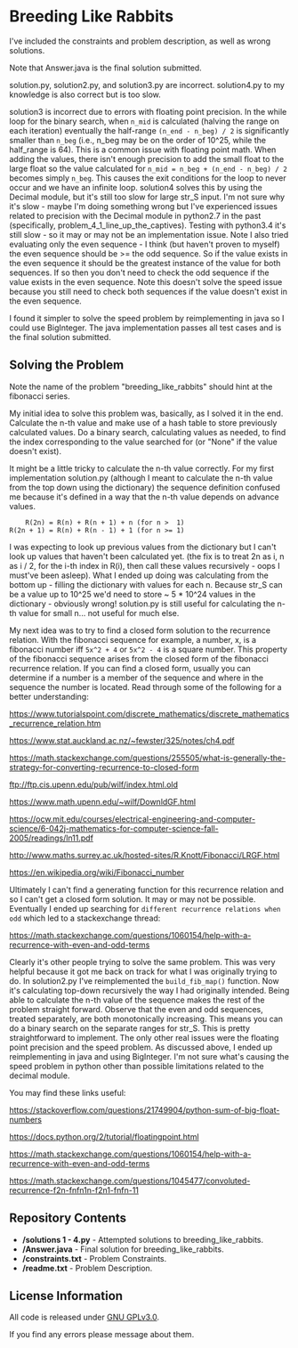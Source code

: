 Breeding Like Rabbits
=============================================

I've included the constraints and problem description, as well as wrong solutions.

Note that Answer.java is the final solution submitted.

solution.py, solution2.py, and solution3.py are incorrect.
solution4.py to my knowledge is also correct but is too slow.

solution3 is incorrect due to errors with floating point precision.  In the while loop for the binary search, when `n_mid` is calculated (halving the range on each iteration) eventually the half-range `(n_end - n_beg) / 2` is significantly smaller than `n_beg` (i.e., n_beg may be on the order of 10^25, while the half_range is 64).  This is a common issue with floating point math.  When adding the values, there isn't enough precision to add the small float to the large float so the value calculated for `n_mid = n_beg + (n_end - n_beg) / 2` becomes simply `n_beg`.  This causes the exit conditions for the loop to never occur and we have an infinite loop.  solution4 solves this by using the Decimal module, but it's still too slow for large str_S input.  I'm not sure why it's slow - maybe I'm doing something wrong but I've experienced issues related to precision with the Decimal module in python2.7 in the past (specifically, problem_4_1_line_up_the_captives).  Testing with python3.4 it's still slow - so it may or may not be an implementation issue.  Note I also tried evaluating only the even sequence - I think (but haven't proven to myself) the even sequence should be >= the odd sequence.  So if the value exists in the even sequence it should be the greatest instance of the value for both sequences.  If so then you don't need to check the odd sequence if the value exists in the even sequence.  Note this doesn't solve the speed issue because you still need to check both sequences if the value doesn't exist in the even sequence.

I found it simpler to solve the speed problem by reimplementing in java so I could use BigInteger.  The java implementation passes all test cases and is the final solution submitted.


Solving the Problem
-------------------
Note the name of the problem "breeding_like_rabbits" should hint at the fibonacci series.

My initial idea to solve this problem was, basically, as I solved it in the end.  Calculate the n-th value and make use of a hash table to store previously calculated values.  Do a binary search, calculating values as needed, to find the index corresponding to the value searched for (or "None" if the value doesn't exist).

It might be a little tricky to calculate the n-th value correctly.  For my first implementation solution.py (although I meant to calculate the n-th value from the top down using the dictionary) the sequence definition confused me because it's defined in a way that the n-th value depends on advance values.

```
    R(2n) = R(n) + R(n + 1) + n (for n >  1)
R(2n + 1) = R(n) + R(n - 1) + 1 (for n >= 1)
```

I was expecting to look up previous values from the dictionary but I can't look up values that haven't been calculated yet.  (the fix is to treat 2n as i, n as i / 2, for the i-th index in R(i), then call these values recursively - oops I must've been asleep).  What I ended up doing was calculating from the bottom up - filling the dictionary with values for each n.  Because str_S can be a value up to 10^25 we'd need to store ~ 5 * 10^24 values in the dictionary - obviously wrong!  solution.py is still useful for calculating the n-th value for small n... not useful for much else.

My next idea was to try to find a closed form solution to the recurrence relation.  With the fibonacci sequence for example, a number, x, is a fibonacci number iff `5x^2 + 4` or `5x^2 - 4` is a square number.  This property of the fibonacci sequence arises from the closed form of the fibonacci recurrence relation.  If you can find a closed form, usually you can determine if a number is a member of the sequence and where in the sequence the number is located.  Read through some of the following for a better understanding:

https://www.tutorialspoint.com/discrete_mathematics/discrete_mathematics_recurrence_relation.htm

https://www.stat.auckland.ac.nz/~fewster/325/notes/ch4.pdf

https://math.stackexchange.com/questions/255505/what-is-generally-the-strategy-for-converting-recurrence-to-closed-form

ftp://ftp.cis.upenn.edu/pub/wilf/index.html.old

https://www.math.upenn.edu/~wilf/DownldGF.html

https://ocw.mit.edu/courses/electrical-engineering-and-computer-science/6-042j-mathematics-for-computer-science-fall-2005/readings/ln11.pdf

http://www.maths.surrey.ac.uk/hosted-sites/R.Knott/Fibonacci/LRGF.html

https://en.wikipedia.org/wiki/Fibonacci_number


Ultimately I can't find a generating function for this recurrence relation and so I can't get a closed form solution.  It may or may not be possible.  Eventually I ended up searching for `different recurrence relations when odd` which led to a stackexchange thread:

https://math.stackexchange.com/questions/1060154/help-with-a-recurrence-with-even-and-odd-terms

Clearly it's other people trying to solve the same problem.  This was very helpful because it got me back on track for what I was originally trying to do.  In solution2.py I've reimplemented the `build_fib_map()` function.  Now it's calculating top-down recursively the way I had originally intended.  Being able to calculate the n-th value of the sequence makes the rest of the problem straight forward.  Observe that the even and odd sequences, treated separately, are both monotonically increasing.  This means you can do a binary search on the separate ranges for str_S.  This is pretty straightforward to implement.  The only other real issues were the floating point precision and the speed problem.  As discussed above, I ended up reimplementing in java and using BigInteger.  I'm not sure what's causing the speed problem in python other than possible limitations related to the decimal module.



You may find these links useful:

https://stackoverflow.com/questions/21749904/python-sum-of-big-float-numbers

https://docs.python.org/2/tutorial/floatingpoint.html

https://math.stackexchange.com/questions/1060154/help-with-a-recurrence-with-even-and-odd-terms

https://math.stackexchange.com/questions/1045477/convoluted-recurrence-f2n-fnfn1n-f2n1-fnfn-11




Repository Contents
-------------------
* **/solutions 1 - 4.py** - Attempted solutions to breeding_like_rabbits.
* **/Answer.java** - Final solution for breeding_like_rabbits.
* **/constraints.txt** - Problem Constraints.
* **/readme.txt** - Problem Description.



License Information
-------------------

All code is released under [GNU GPLv3.0](http://www.gnu.org/copyleft/gpl.html).

If you find any errors please message about them.
